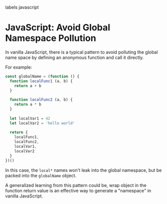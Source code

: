 labels javascript

# JavaScript: Avoid Global Namespace Pollution

In vanilla JavaScript, there is a typical pattern to avoid polluting the global name space by defining an anonymous function and call it directly.

For example:
```javascript
const globalName = (function () {
  function localFunc1 (a, b) {
    return a + b
  }
  
  function localFunc2 (a, b) {
    return a * b
  }
  
  let localVar1 = 42
  let localVar2 = 'hello world'
  
  return {
    localFunc1,
    localFunc2,
    localVar1,
    localVar2
  }
})()
```

In this case, the `local*` names won't leak into the global namespace, but be packed into the `globalName` object.

A generalized learning from this pattern could be, wrap object in the function return value is an effective way to generate a "namespace" in vanilla JavaScript.
